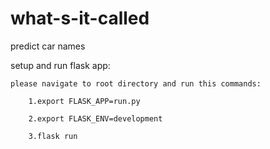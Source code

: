 # what-s-it-called
predict car names

setup and run flask app:

	please navigate to root directory and run this commands:
  
		1.export FLASK_APP=run.py
    
		2.export FLASK_ENV=development
    
		3.flask run
